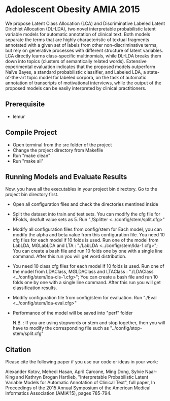 # Adolescent Obesity AMIA 2015

We propose Latent Class Allocation (LCA) and Discriminative Labeled Latent Dirichlet Allocation (DL-LDA), two novel interpretable probabilistic latent variable models for automatic annotation of clinical text. Both models separate the terms that are highly characteristic of textual fragments annotated with a given set of labels from other non-discriminative terms, but rely on generative processes with different structure of latent variables. LCA directly learns class-specific multinomials, while DL-LDA breaks them down into topics (clusters of semantically related words). Extensive experimental evaluation indicates that the proposed models outperform Naïve Bayes, a standard probabilistic classifier, and Labeled LDA, a state-of-the-art topic model for labeled corpora, on the task of automatic annotation of transcripts of motivational interviews, while the output of the proposed models can be easily interpreted by clinical practitioners.


## Prerequisite
  
  * lemur

## Compile Project

  * Open terminal from the src folder of the project
  * Change the project directory from Makefile
  * Run "make clean"
  * Run "make all"

## Running Models and Evaluate Results

Now, you have all the executables in your project bin directory. Go to the project bin directory first.
  
  * Open all configuration files and check the directories mentined inside
  * Split the dataset into train and test sets. You can modify the cfg file for KFolds, deafult value sets as 5. Run 
		"./Splitter  &lt;../config/stem/split.cfg&gt;"
  * Modify all configuration files from config/stem for Each model, you can modify the alpha and beta value from this configuration file. You need 10 cfg files for each model if 10 folds is used. Run one of the model from LabLDA, MGLabLDA and LTA : 
		"./LabLDA &lt;../config/stem/lda-1.cfg&gt;"; 
	You can create a bash file and run 10 folds one by one with a single line command. After this run you will get word distribution. 
  * You need 10 class cfg files for each model if 10 folds is used. Run one of the model from LDAClass, MGLDAClass and LTAClass : 
		"./LDAClass &lt;../config/stem/lda-cls-1.cfg&gt;"; 
	You can create a bash file and run 10 folds one by one with a single line command. After this run you will get classification results.   
  * Modify configuration file from config/stem for evaluation. Run 
		"./Eval  &lt;../config/stem/lda-eval.cfg&gt;"
  * Performance of the model will be  saved into "perf" folder


	N.B. : If you are using stopwords or stem and stop together, then you will have to modify the corresponding file such as "../config/stop-stem/split.cfg"

## Citation

Please cite the following paper if you use our code or ideas in your work:

Alexander Kotov, Mehedi Hasan, April Carcone, Ming Dong, Sylvie Naar-King and Kathryn Brogan Hartlieb, "Interpretable Probabilistic Latent Variable Models for Automatic Annotation of Clinical Text", full paper, In Proceedings of the 2015 Annual Symposium of the American Medical Informatics Association (AMIA'15), pages 785-794.
